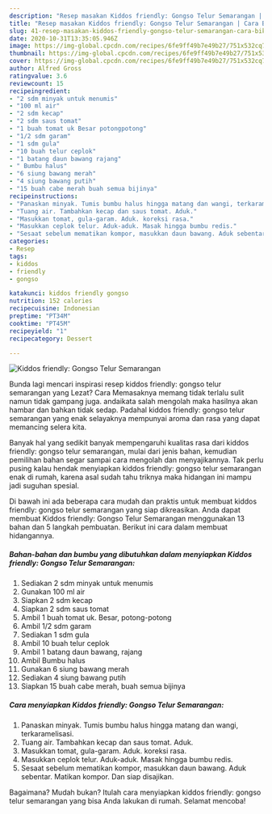 ```yaml
---
description: "Resep masakan Kiddos friendly: Gongso Telur Semarangan | Cara Bikin Kiddos friendly: Gongso Telur Semarangan Yang Sempurna"
title: "Resep masakan Kiddos friendly: Gongso Telur Semarangan | Cara Bikin Kiddos friendly: Gongso Telur Semarangan Yang Sempurna"
slug: 41-resep-masakan-kiddos-friendly-gongso-telur-semarangan-cara-bikin-kiddos-friendly-gongso-telur-semarangan-yang-sempurna
date: 2020-10-31T13:35:05.946Z
image: https://img-global.cpcdn.com/recipes/6fe9ff49b7e49b27/751x532cq70/kiddos-friendly-gongso-telur-semarangan-foto-resep-utama.jpg
thumbnail: https://img-global.cpcdn.com/recipes/6fe9ff49b7e49b27/751x532cq70/kiddos-friendly-gongso-telur-semarangan-foto-resep-utama.jpg
cover: https://img-global.cpcdn.com/recipes/6fe9ff49b7e49b27/751x532cq70/kiddos-friendly-gongso-telur-semarangan-foto-resep-utama.jpg
author: Alfred Gross
ratingvalue: 3.6
reviewcount: 15
recipeingredient:
- "2 sdm minyak untuk menumis"
- "100 ml air"
- "2 sdm kecap"
- "2 sdm saus tomat"
- "1 buah tomat uk Besar potongpotong"
- "1/2 sdm garam"
- "1 sdm gula"
- "10 buah telur ceplok"
- "1 batang daun bawang rajang"
- " Bumbu halus"
- "6 siung bawang merah"
- "4 siung bawang putih"
- "15 buah cabe merah buah semua bijinya"
recipeinstructions:
- "Panaskan minyak. Tumis bumbu halus hingga matang dan wangi, terkaramelisasi."
- "Tuang air. Tambahkan kecap dan saus tomat. Aduk."
- "Masukkan tomat, gula-garam. Aduk. koreksi rasa."
- "Masukkan ceplok telur. Aduk-aduk. Masak hingga bumbu redis."
- "Sesaat sebelum mematikan kompor, masukkan daun bawang. Aduk sebentar. Matikan kompor. Dan siap disajikan."
categories:
- Resep
tags:
- kiddos
- friendly
- gongso

katakunci: kiddos friendly gongso 
nutrition: 152 calories
recipecuisine: Indonesian
preptime: "PT34M"
cooktime: "PT45M"
recipeyield: "1"
recipecategory: Dessert

---
```



![Kiddos friendly: Gongso Telur Semarangan](https://img-global.cpcdn.com/recipes/6fe9ff49b7e49b27/751x532cq70/kiddos-friendly-gongso-telur-semarangan-foto-resep-utama.jpg)

Bunda lagi mencari inspirasi resep kiddos friendly: gongso telur semarangan yang Lezat? Cara Memasaknya memang tidak terlalu sulit namun tidak gampang juga. andaikata salah mengolah maka hasilnya akan hambar dan bahkan tidak sedap. Padahal kiddos friendly: gongso telur semarangan yang enak selayaknya mempunyai aroma dan rasa yang dapat memancing selera kita.



Banyak hal yang sedikit banyak mempengaruhi kualitas rasa dari kiddos friendly: gongso telur semarangan, mulai dari jenis bahan, kemudian pemilihan bahan segar sampai cara mengolah dan menyajikannya. Tak perlu pusing kalau hendak menyiapkan kiddos friendly: gongso telur semarangan enak di rumah, karena asal sudah tahu triknya maka hidangan ini mampu jadi suguhan spesial.


Di bawah ini ada beberapa cara mudah dan praktis untuk membuat kiddos friendly: gongso telur semarangan yang siap dikreasikan. Anda dapat membuat Kiddos friendly: Gongso Telur Semarangan menggunakan 13 bahan dan 5 langkah pembuatan. Berikut ini cara dalam membuat hidangannya.

<!--inarticleads1-->

##### Bahan-bahan dan bumbu yang dibutuhkan dalam menyiapkan Kiddos friendly: Gongso Telur Semarangan:

1. Sediakan 2 sdm minyak untuk menumis
1. Gunakan 100 ml air
1. Siapkan 2 sdm kecap
1. Siapkan 2 sdm saus tomat
1. Ambil 1 buah tomat uk. Besar, potong-potong
1. Ambil 1/2 sdm garam
1. Sediakan 1 sdm gula
1. Ambil 10 buah telur ceplok
1. Ambil 1 batang daun bawang, rajang
1. Ambil  Bumbu halus
1. Gunakan 6 siung bawang merah
1. Sediakan 4 siung bawang putih
1. Siapkan 15 buah cabe merah, buah semua bijinya




<!--inarticleads2-->

##### Cara menyiapkan Kiddos friendly: Gongso Telur Semarangan:

1. Panaskan minyak. Tumis bumbu halus hingga matang dan wangi, terkaramelisasi.
1. Tuang air. Tambahkan kecap dan saus tomat. Aduk.
1. Masukkan tomat, gula-garam. Aduk. koreksi rasa.
1. Masukkan ceplok telur. Aduk-aduk. Masak hingga bumbu redis.
1. Sesaat sebelum mematikan kompor, masukkan daun bawang. Aduk sebentar. Matikan kompor. Dan siap disajikan.




Bagaimana? Mudah bukan? Itulah cara menyiapkan kiddos friendly: gongso telur semarangan yang bisa Anda lakukan di rumah. Selamat mencoba!

